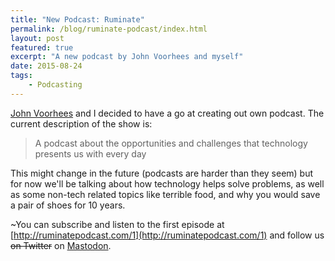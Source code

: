 ```yaml
---
title: "New Podcast: Ruminate"
permalink: /blog/ruminate-podcast/index.html
layout: post
featured: true
excerpt: "A new podcast by John Voorhees and myself"
date: 2015-08-24
tags:
    - Podcasting
---
```


[John Voorhees](https://johnvoorhees.co/) and I decided to have a go at creating out own podcast. The current description of the show is:

> A podcast about the opportunities and challenges that technology presents us with every day

This might change in the future (podcasts are harder than they seem) but for now we'll be talking about how technology helps solve problems, as well as some non-tech related topics like terrible food, and why you would save a pair of shoes for 10 years.

~You can subscribe and listen to the first episode at [http://ruminatepodcast.com/1](http://ruminatepodcast.com/1) and follow us ~~on Twitter~~ on [Mastodon](https://social.lol/@ruminate).
